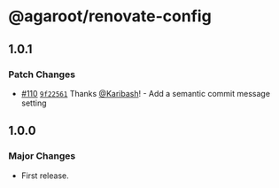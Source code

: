 # @agaroot/renovate-config

## 1.0.1

### Patch Changes

- [#110](https://github.com/agaroot-technologies/renovate-config/pull/110) [`9f22561`](https://github.com/agaroot-technologies/renovate-config/commit/9f22561d650a81ba578f9a4b6382cbc7e4243a79) Thanks [@Karibash](https://github.com/Karibash)! - Add a semantic commit message setting

## 1.0.0

### Major Changes

- First release.
